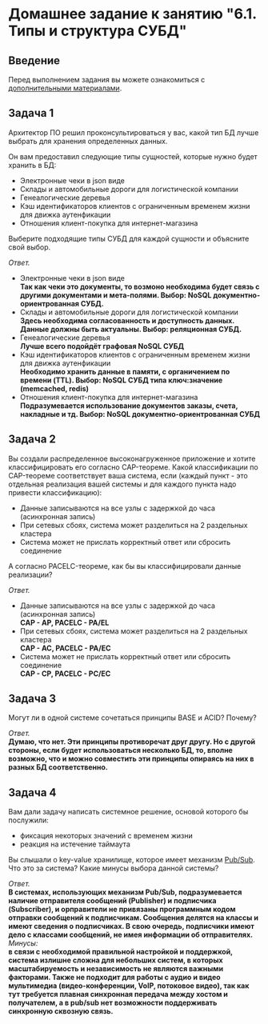 # Домашнее задание к занятию "6.1. Типы и структура СУБД"

## Введение

Перед выполнением задания вы можете ознакомиться с 
[дополнительными материалами](https://github.com/netology-code/virt-homeworks/tree/master/additional/README.md).

## Задача 1

Архитектор ПО решил проконсультироваться у вас, какой тип БД 
лучше выбрать для хранения определенных данных.

Он вам предоставил следующие типы сущностей, которые нужно будет хранить в БД:

- Электронные чеки в json виде
- Склады и автомобильные дороги для логистической компании
- Генеалогические деревья
- Кэш идентификаторов клиентов с ограниченным временем жизни для движка аутенфикации
- Отношения клиент-покупка для интернет-магазина

Выберите подходящие типы СУБД для каждой сущности и объясните свой выбор.

  *Ответ.*  
  - Электронные чеки в json виде  
  **Так как чеки это документы, то возмоно необходима будет связь с другими документами и мета-полями. Выбор: NoSQL документно-ориентрованная СУБД.**
  - Склады и автомобильные дороги для логистической компании  
  **Здесь необходима согласованность и доступность данных. Данные должны быть актуальны. Выбор: реляционная СУБД.**
  - Генеалогические деревья  
  **Лучше всего подойдёт графовая NoSQL СУБД**
  - Кэш идентификаторов клиентов с ограниченным временем жизни для движка аутенфикации  
  **Необходимо хранить данные в памяти, с органичением по времени (TTL). Выбор: NoSQL СУБД типа ключ:значение (memcached, redis)**
  - Отношения клиент-покупка для интернет-магазина
  **Подразумевается использование документов заказы, счета, накладные и тд. Выбор: NoSQL документно-ориентрованная СУБД**

## Задача 2

Вы создали распределенное высоконагруженное приложение и хотите классифицировать его согласно 
CAP-теореме. Какой классификации по CAP-теореме соответствует ваша система, если 
(каждый пункт - это отдельная реализация вашей системы и для каждого пункта надо привести классификацию):  

- Данные записываются на все узлы с задержкой до часа (асинхронная запись)
- При сетевых сбоях, система может разделиться на 2 раздельных кластера
- Система может не прислать корректный ответ или сбросить соединение

А согласно PACELC-теореме, как бы вы классифицировали данные реализации?

  *Ответ.*  
  - Данные записываются на все узлы с задержкой до часа (асинхронная запись)  
  **CAP - AP, PACELC - PA/EL**
  - При сетевых сбоях, система может разделиться на 2 раздельных кластера  
  **CAP - AC, PACELC - PA/EC**
  - Система может не прислать корректный ответ или сбросить соединение  
  **CAP - CP, PACELC - PC/EC**

## Задача 3

Могут ли в одной системе сочетаться принципы BASE и ACID? Почему?

  *Ответ.*  
  **Думаю, что нет. Эти принципы противоречат друг другу. Но с другой стороны, если будет использоваться несколько БД, то, вполне возможно, что и можно совместить эти принципы
  опираясь на них в разных БД соответственно.**

## Задача 4

Вам дали задачу написать системное решение, основой которого бы послужили:

- фиксация некоторых значений с временем жизни
- реакция на истечение таймаута

Вы слышали о key-value хранилище, которое имеет механизм [Pub/Sub](https://habr.com/ru/post/278237/). 
Что это за система? Какие минусы выбора данной системы?

  *Ответ.*  
  **В системах, использующих механизм Pub/Sub, подразумевается наличие отправителя сообщений (Publisher) и подписчика (Subscriber), и орправители не привязаны программным кодом отправки сообщений к
  подписчикам. Сообщения делятся на классы и имеют сведения о подписчиках. В свою очередь, подписчики имеют дело с классами сообщений, не имея информации об отправителях.**  
  *Минусы:*  
  **в связи с необходимой правильной настройкой и поддержкой, система излишне сложна для небольших систем, в которых масштабируемость и независимость не являются важными факторами. Также
  не подходит для работы с аудио и видео мультимедиа (видео-конференции, VoIP, потоковое видео), так как тут требуется плавная синхронная передача между хостом и получателем, а в pub/sub нет
  возможности поддерживать синхронную сквозную связь.**

